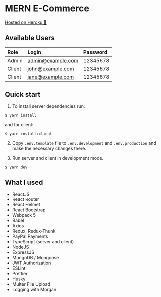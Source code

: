 # MERN E-Commerce

[Hosted on Heroku 🔗](https://mern-online-shop-app.herokuapp.com/)

## Available Users

| Role   | Login             | Password |
| :----- |:------------------|:-------- |
| Admin  | admin@example.com | 12345678 |
| Client | john@example.com  | 12345678 |
| Client | jane@example.com  | 12345678 |

## Quick start
1. To install server dependencies run:

  ```shell
  $ yarn install
  ```

and for client:
  ```shell
  $ yarn install:client
  ```

2. Copy `.env.template` file to `.env.development` and `.env.production` and make the necessary changes there.


3. Run server and client in development mode.

  ```shell
  $ yarn dev
  ```

## What I used

* ReactJS
* React Router
* React Helmet
* React Bootstrap
* Webpack 5
* Babel
* Axios
* Redux, Redux-Thunk
* PayPal Payments
* TypeScript (server and client)
* NodeJS
* ExpressJS
* MongoDB / Mongoose
* JWT Authorization
* ESLint
* Prettier
* Husky
* Multer File Upload
* Logging with Morgan
